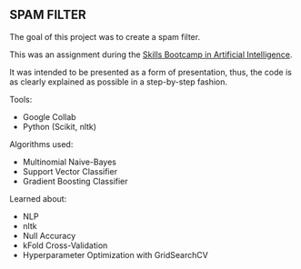 ## SPAM FILTER
The goal of this project was to create a spam filter.  

This was an assignment during the [Skills Bootcamp in Artificial Intelligence](https://instituteofcoding.org/skillsbootcamps/course/skills-bootcamp-in-artificial-intelligence/).  

It was intended to be presented as a form of presentation, thus, the code is as clearly explained as possible in a step-by-step fashion.

Tools:
- Google Collab
- Python (Scikit, nltk)
  
 Algorithms used:
- Multinomial Naive-Bayes
- Support Vector Classifier
- Gradient Boosting Classifier

Learned about:
- NLP
- nltk
- Null Accuracy
- kFold Cross-Validation
- Hyperparameter Optimization with GridSearchCV
